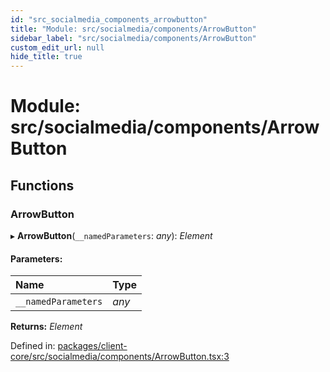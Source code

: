 ```yaml
---
id: "src_socialmedia_components_arrowbutton"
title: "Module: src/socialmedia/components/ArrowButton"
sidebar_label: "src/socialmedia/components/ArrowButton"
custom_edit_url: null
hide_title: true
---
```


# Module: src/socialmedia/components/ArrowButton

## Functions

### ArrowButton

▸ **ArrowButton**(`__namedParameters`: *any*): *Element*

#### Parameters:

Name | Type |
:------ | :------ |
`__namedParameters` | *any* |

**Returns:** *Element*

Defined in: [packages/client-core/src/socialmedia/components/ArrowButton.tsx:3](https://github.com/xr3ngine/xr3ngine/blob/77d12cea0/packages/client-core/src/socialmedia/components/ArrowButton.tsx#L3)
